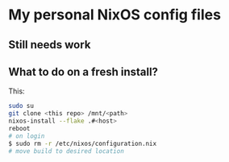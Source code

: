 # My personal NixOS config files

## Still needs work

## What to do on a fresh install?
This:
``` bash
sudo su
git clone <this repo> /mnt/<path>
nixos-install --flake .#<host>
reboot
# on login
$ sudo rm -r /etc/nixos/configuration.nix
# move build to desired location
```
